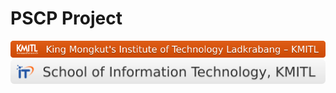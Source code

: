 # PSCP Project

![](https://github.com/SupaschaiPh/SupaschaiPh/blob/main/badges/KMITL-5.svg)![](https://github.com/SupaschaiPh/SupaschaiPh/blob/main/badges/IT-1.svg)

